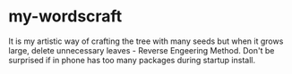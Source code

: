 # my-wordscraft
It is my artistic way of crafting the tree with many seeds but when it grows large, delete unnecessary leaves - Reverse Engeering Method. Don't be surprised if in phone has too many packages during startup install.
